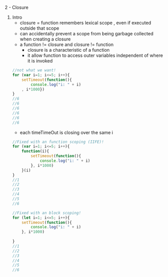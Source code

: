 2 - Closure
1. Intro
    * closure = function remembers lexical scope , even if executed outside that scope
    * can accidentally prevent a scope from being garbage collected when creating a closure 
    * a function != closure and closure != function
        - closure is a characteristic of a function
        - it allow function to access outer variables independent of where it is invoked
    ```javascript
    //not what we want!
    for (var i=1; i<=5; i++){
        setTimeout(function(){
            console.log("i: " + i)
        , i*1000})
    }
    //6
    //6
    //6
    //6
    //6
    //6
    ```
    * each timeTimeOut is closing over the same i 
    ```javascript
    //Fixed with an function scoping (IIFE)!
    for (var i=1; i<=5; i++){
        function(i){
            setTimeout(function(){
                console.log("i: " + i)
            }, i*1000)
        }(i)
    }
    //1
    //2
    //3
    //4
    //5
    //6
    ```
    ```javascript
    //Fixed with an block scoping!
    for (let i=1; i<=5; i++){
        setTimeout(function(){
            console.log("i: " + i)
        }, i*1000)
        
    }
    //1
    //2
    //3
    //4
    //5
    //6
    ```
